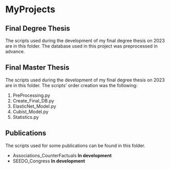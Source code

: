# MyProjects

## Final Degree Thesis

The scripts used during the development of my final degree thesis on 2023 are in this folder.
The database used in this project was preprocessed in advance.

## Final Master Thesis

The scripts used during the development of my final degree thesis on 2023 are in this folder.
The scripts' order creation was the following:
1. PreProcessing.py
2. Create_Final_DB.py
3. ElasticNet_Model.py
4. Cubist_Model.py
5. Statistics.py

## Publications

The scripts used for some publications can be found in this folder.

- Associations_CounterFactuals **In development**
- SEEDO_Congress **In development**